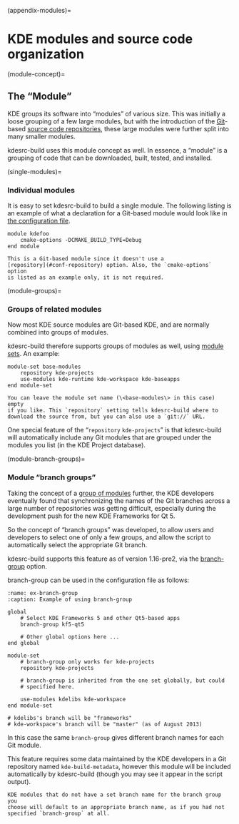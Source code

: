 (appendix-modules)=
# KDE modules and source code organization

(module-concept)=
## The “Module”

KDE groups its software into “modules” of various size. This was
initially a loose grouping of a few large modules, but with the
introduction of the [Git](https://git-scm.com/)-based [source code
repositories](https://commits.kde.org/), these large modules were
further split into many smaller modules.

kdesrc-build uses this module concept as well. In essence, a “module” is
a grouping of code that can be downloaded, built, tested, and installed.

(single-modules)=
### Individual modules

It is easy to set kdesrc-build to build a single module. The following
listing is an example of what a declaration for a Git-based module would
look like in [the configuration file](../chapter_04/kdesrc-buildrc).

```
module kdefoo
    cmake-options -DCMAKE_BUILD_TYPE=Debug
end module
```

```{tip}
This is a Git-based module since it doesn't use a
[repository](#conf-repository) option. Also, the `cmake-options` option
is listed as an example only, it is not required.
```

(module-groups)=
### Groups of related modules

Now most KDE source modules are Git-based KDE, and are normally combined
into groups of modules.

kdesrc-build therefore supports groups of modules as well, using [module
sets](#module-sets). An example:

```
module-set base-modules
    repository kde-projects
    use-modules kde-runtime kde-workspace kde-baseapps
end module-set
```

```{tip}
You can leave the module set name (\<base-modules\> in this case) empty
if you like. This `repository` setting tells kdesrc-build where to
download the source from, but you can also use a `git://` URL.
```

One special feature of the “`repository` `kde-projects`” is that
kdesrc-build will automatically include any Git modules that are grouped
under the modules you list (in the KDE Project database).

(module-branch-groups)=
### Module “branch groups”

Taking the concept of a [group of modules](#module-groups) further, the
KDE developers eventually found that synchronizing the names of the Git
branches across a large number of repositories was getting difficult,
especially during the development push for the new KDE Frameworks for Qt 5.

So the concept of “branch groups” was developed, to allow users and
developers to select one of only a few groups, and allow the script to
automatically select the appropriate Git branch.

kdesrc-build supports this feature as of version 1.16-pre2, via the
[branch-group](#conf-branch-group) option.

branch-group can be used in the configuration file as follows:

```{code-block}
:name: ex-branch-group
:caption: Example of using branch-group

global
    # Select KDE Frameworks 5 and other Qt5-based apps
    branch-group kf5-qt5

    # Other global options here ...
end global

module-set
    # branch-group only works for kde-projects
    repository kde-projects

    # branch-group is inherited from the one set globally, but could
    # specified here.

    use-modules kdelibs kde-workspace
end module-set

# kdelibs's branch will be "frameworks"
# kde-workspace's branch will be "master" (as of August 2013)
```

In this case the same `branch-group` gives different branch names for
each Git module.

This feature requires some data maintained by the KDE developers in a
Git repository named `kde-build-metadata`, however this module will be
included automatically by kdesrc-build (though you may see it appear in
the script output).

```{tip}
KDE modules that do not have a set branch name for the branch group you
choose will default to an appropriate branch name, as if you had not
specified `branch-group` at all.
```
